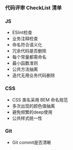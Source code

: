 ### 代码评审 CheckList 清单

### JS
- ESlint检查
- 业务注释检查
- 命名符合语义化
- 冗余代码是否删除
- 每个常量都需命名
- 最小函数准则
- 公共方法抽离
- 迭代无用业务代码删除

### CSS
- CSS 类名采用 BEM 命名规范
- 多次出现的颜色值抽离
- 避免频繁的deep使用
- 公共样式统一性

### Git
- Git commit是否清晰
